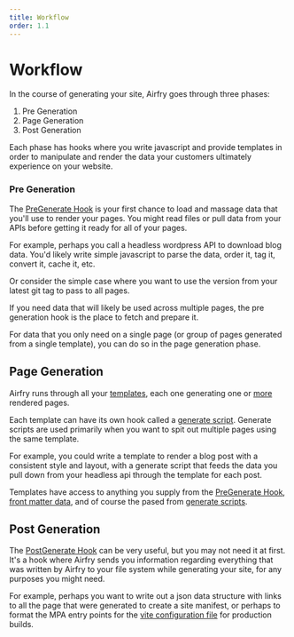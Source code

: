 ```yaml
---
title: Workflow
order: 1.1
---
```


# Workflow

In the course of generating your site, Airfry goes through three phases:

1. Pre Generation
2. Page Generation
3. Post Generation

Each phase has hooks where you write javascript and provide templates in order to manipulate and render the data your customers ultimately experience on your website.

### Pre Generation

The [PreGenerate Hook](/templates/preGenerate/) is your first chance to load and massage data that you'll use to render your pages. You might read files or pull data from your APIs before getting it ready for all of your pages.

For example, perhaps you call a headless wordpress API to download blog data. You'd likely write simple javascript to parse the data, order it, tag it, convert it, cache it, etc.

Or consider the simple case where you want to use the version from your latest git tag to pass to all pages.

If you need data that will likely be used across multiple pages, the pre generation hook is the place to fetch and prepare it.

For data that you only need on a single page (or group of pages generated from a single template), you can do so in the page generation phase.

## Page Generation

Airfry runs through all your [templates](/templates/templates/), each one generating one or [more](/templates/pagesFromData/) rendered pages.

Each template can have its own hook called a [generate script](/templates/generateScript/). Generate scripts are used primarily when you want to spit out multiple pages using the same template.

For example, you could write a template to render a blog post with a consistent style and layout, with a generate script that feeds the data you pull down from your headless api through the template for each post.

Templates have access to anything you supply from the [PreGenerate Hook](/templates/preGenerate/), [front matter data](/templates/frontmatter/), and of course the pased from [generate scripts](/templates/generateScript/).

## Post Generation

The [PostGenerate Hook](/templates/postGenerate/) can be very useful, but you may not need it at first. It's a hook where Airfry sends you information regarding everything that was written by Airfry to your file system while generating your site, for any purposes you might need.

For example, perhaps you want to write out a json data structure with links to all the page that were generated to create a site manifest, or perhaps to format the MPA entry points for the [vite configuration file](/integration/vite) for production builds.
